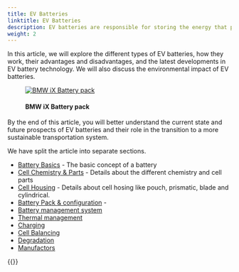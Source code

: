 ```yaml
---
title: EV Batteries
linktitle: EV Batteries
description: EV batteries are responsible for storing the energy that powers the vehicle's electric motor, and they play a critical role in determining an EV's performance, range, and overall cost. 
weight: 2
---
```

<!-- markdownlint-disable MD033 -->

In this article, we will explore the different types of EV batteries, how they work, their advantages and disadvantages, and the latest developments in EV battery technology. We will also discuss the environmental impact of EV batteries. 

<figure>
    <a href="https://media.evkx.net/multimedia/technology/battery/bmwixbattery_1.jpg">
        <img src="https://media.evkx.net/multimedia/technology/battery/bmwixbattery_1_st.jpg"
        alt="BMW iX Battery pack" title="BMW iX Battery pack">
    </a>
    <figcaption><h4>BMW iX Battery pack</h4></figcaption>
</figure>

By the end of this article, you will better understand the current state and future prospects of EV batteries and their role in the transition to a more sustainable transportation system.

We have split the article into separate sections.

- [Battery Basics](basic) - The basic concept of a battery
- [Cell Chemistry & Parts](cellchemistry) - Details about the different chemistry and cell parts
- [Cell Housing](cell) - Details about cell hosing like pouch, prismatic, blade and cylindrical.
- [Battery Pack & configuration](batterypack) - 
- [Battery management system](batterymanagment)
- [Thermal management](thermalmanagement)
- [Charging](charging)
- [Cell Balancing](cellbalancing)
- [Degradation](degredation)
- [Manufactors](manufactors)

{{<evkxdisplayaddarticle />}}
